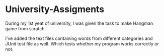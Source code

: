 # University-Assigments

During my 1st yeat of university, I was given the task to make Hangman game from scratch. 

I've added the text files containing words from different categories and JUnit test file as well. Which tests whether my program works correctly or not.
